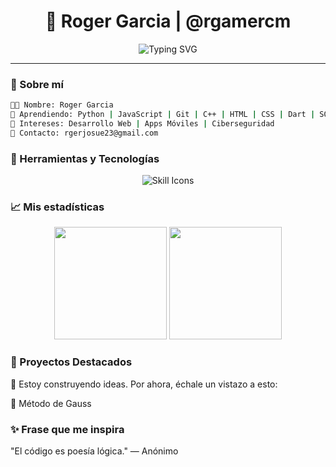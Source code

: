 <!-- Futuristic GitHub Profile for Roger Garcia -->
<h1 align="center">🚀 Roger Garcia | @rgamercm</h1>

<p align="center">
  <img src="https://readme-typing-svg.demolab.com?font=Fira+Code&weight=500&size=24&pause=1000&color=00F7FF&center=true&vCenter=true&width=700&lines=Hola%2C+soy+Roger+Garcia;Apasionado+por+la+tecnolog%C3%ADa+y+el+desarrollo;Bienvenido+a+mi+universo+de+c%C3%B3digo+%F0%9F%9A%80" alt="Typing SVG" />
</p>


---

### 🌌 Sobre mí
```bash
👨‍💻 Nombre: Roger Garcia
🧠 Aprendiendo: Python | JavaScript | Git | C++ | HTML | CSS | Dart | SQL
🚀 Intereses: Desarrollo Web | Apps Móviles | Ciberseguridad
📧 Contacto: rgerjosue23@gmail.com
```
### 🧰 Herramientas y Tecnologías
<p align="center"> <img src="https://skillicons.dev/icons?i=python,js,git,html,css,cplusplus,dart,sql" alt="Skill Icons" /> </p>

### 📈 Mis estadísticas
<p align="center"> <img src="https://github-readme-stats.vercel.app/api?username=rgamercm&show_icons=true&theme=tokyonight&hide_border=true&border_radius=10" height="180"> <img src="https://github-readme-stats.vercel.app/api/top-langs/?username=rgamercm&layout=compact&theme=tokyonight&hide_border=true&border_radius=10" height="180"> </p>

### 🌟 Proyectos Destacados
🚧 Estoy construyendo ideas. Por ahora, échale un vistazo a esto:

🔬 Método de Gauss

### ✨ Frase que me inspira
"El código es poesía lógica." — Anónimo


